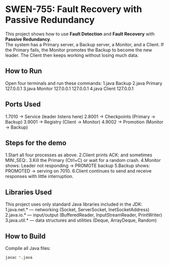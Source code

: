 # SWEN-755: Fault Recovery with Passive Redundancy

This project shows how to use **Fault Detection** and **Fault Recovery** with **Passive Redundancy**.  
The system has a Primary server, a Backup server, a Monitor, and a Client. If the Primary fails, the Monitor promotes the Backup to become the new leader. The Client then keeps working without losing much data.

## How to Run
Open four terminals and run these commands:
1.java Backup
2.java Primary 127.0.0.1
3.java Monitor 127.0.0.1 127.0.0.1
4.java Client 127.0.0.1

## Ports Used
1.7010 → Service (leader listens here)
2.8001 → Checkpoints (Primary → Backup)
3.9001 → Registry (Client → Monitor)
4.9002 → Promotion (Monitor → Backup)

## Steps for the demo
1.Start all four processes as above.
2.Client prints ACK:<number> and sometimes MIN:<value>,SEQ:<number>.
3.Kill the Primary (Ctrl+C) or wait for a random crash.
4.Monitor shows: Leader not responding → PROMOTE backup
5.Backup shows: PROMOTED → serving on 7010.
6.Client continues to send and receive responses with little interruption.

## Libraries Used
This project uses only standard Java libraries included in the JDK:
1.java.net.* — networking (Socket, ServerSocket, InetSocketAddress)
2.java.io.* — input/output (BufferedReader, InputStreamReader, PrintWriter)
3.java.util.* — data structures and utilities (Deque, ArrayDeque, Random)


## How to Build

Compile all Java files:
```bash
javac *.java


